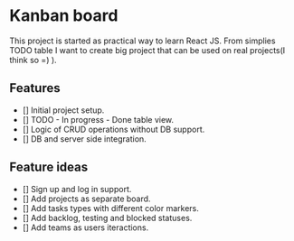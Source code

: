 # Kanban board
This project is started as practical way to learn React JS. From simplies TODO table I want to create big project that can be used on real projects(I think so =) ).

## Features
- [] Initial project setup.
- [] TODO - In progress - Done table view.
- [] Logic of CRUD operations without DB support.
- [] DB and server side integration.

## Feature ideas
- [] Sign up and log in support.
- [] Add projects as separate board.
- [] Add tasks types with different color markers.
- [] Add backlog, testing and blocked statuses.
- [] Add teams as users iteractions.
